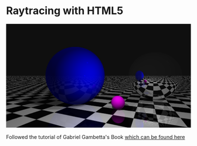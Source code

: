 # Raytracing with HTML5

![Example](screencap.png)

Followed the tutorial of Gabriel Gambetta's Book [which can be found here](https://www.gabrielgambetta.com/computer-graphics-from-scratch/)




